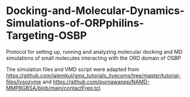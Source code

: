 # Docking-and-Molecular-Dynamics-Simulations-of-ORPphilins-Targeting-OSBP
Protocol for setting up, running and analyzing molecular docking and MD simulations of small molecules interacting with the ORD domain of OSBP

The simulation files and VMD script were adapted from https://github.com/jalemkul/gmx_tutorials_livecoms/tree/master/tutorial-files/lysozyme and https://github.com/purnawanpp/NAMD-MMPBGBSA/blob/main/contactFreq.tcl.
